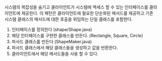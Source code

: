 시스템의 복잡성을 숨기고 클라이언트가 시스템에 액세스 할 수 있는 인터페이스를 클라이언트에 제공한다.
이 패턴은 클라이언트에 필요한 단순화된 메서드를 제공하고 기존 시스템 클래스의 메서드에 대한 호출을 위임하는 단일 클래스를 포함한다.

1. 인터페이스를 정의한다 (shape/Shape.java)
2. 해당 인터페이스를 구현한 클래스를 만든다. (Rectangle, Square, Circle)
3. 파사드 클래스를 만든다 (ShapeMaker.java)
4. 파사드 클래스에서 해당 클래스들을 생성하고 값을 반환한다.
5. 클라이언트에서 해당 메서드들을 사용 할 수 있다.
